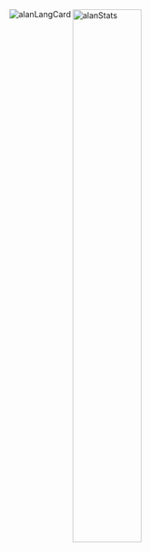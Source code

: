 <!--- Introduction --->

<!---
- 👋 Hello, I’m Alan Huang
- 👀 I’m aspiring to be a Software Engineer
- 🏫 Pursuing @ [Stony Brook University](https://www.cs.stonybrook.edu/)
- 💞️ Looking foward to collobrate on Projects :D
- 🥅 2022 Goals: Contribute to more Projects & Improving on [LeetCode](https://leetcode.com/_ahuan/)
- 📙 You can connect with me @ [Linkedin](https://www.linkedin.com/in/huang-alan/)
--->

<!--- Connects --->

<!--- Stats --->
<img align="left" alt="alanLangCard" src="https://github-readme-stats.vercel.app/api/top-langs/?username=a1an-huang&theme=ayu-mirage&langs_count=8&layout=compact"/>
<img align="center" alt="alanStats" src="https://github-readme-stats.vercel.app/api?username=a1an-huang&show_icons=true&theme=ayu-mirage" width="49%"/>

<!---
a1an-huang/a1an-huang is a ✨ special ✨ repository because its `README.md` (this file) appears on your GitHub profile.
You can click the Preview link to take a look at your changes.
--->
